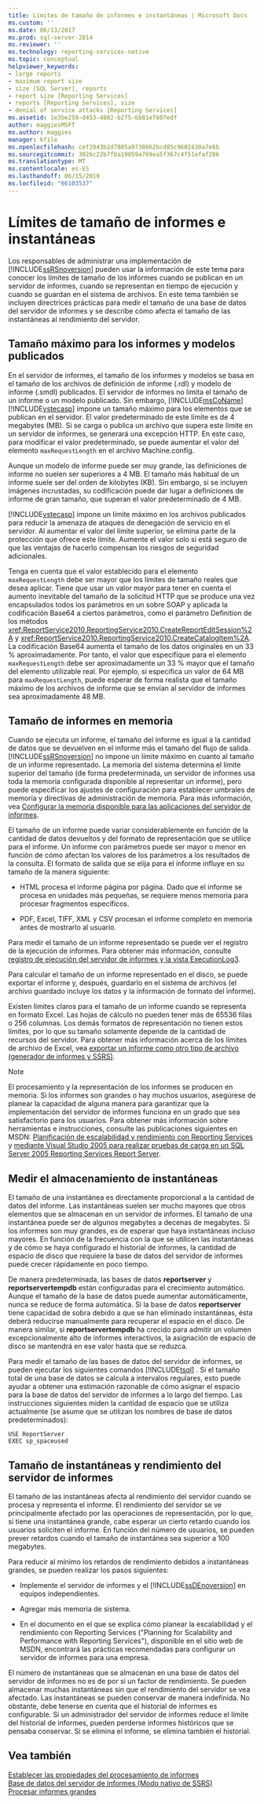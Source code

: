 ```yaml
---
title: Límites de tamaño de informes e instantáneas | Microsoft Docs
ms.custom: ''
ms.date: 06/13/2017
ms.prod: sql-server-2014
ms.reviewer: ''
ms.technology: reporting-services-native
ms.topic: conceptual
helpviewer_keywords:
- large reports
- maximum report size
- size [SQL Server], reports
- report size [Reporting Services]
- reports [Reporting Services], size
- denial of service attacks [Reporting Services]
ms.assetid: 1e3be259-d453-4802-b2f5-6b81ef607edf
author: maggiesMSFT
ms.author: maggies
manager: kfile
ms.openlocfilehash: cef2943b2d7805a9738662bcd85c9602430a7e6b
ms.sourcegitcommit: 3026c22b7fba19059a769ea5f367c4f51efaf286
ms.translationtype: MT
ms.contentlocale: es-ES
ms.lasthandoff: 06/15/2019
ms.locfileid: "66103537"
---
```

# <a name="report-and-snapshot-size-limits"></a>Límites de tamaño de informes e instantáneas
  Los responsables de administrar una implementación de [!INCLUDE[ssRSnoversion](../../includes/ssrsnoversion-md.md)] pueden usar la información de este tema para conocer los límites de tamaño de los informes cuando se publican en un servidor de informes, cuando se representan en tiempo de ejecución y cuando se guardan en el sistema de archivos. En este tema también se incluyen directrices prácticas para medir el tamaño de una base de datos del servidor de informes y se describe cómo afecta el tamaño de las instantáneas al rendimiento del servidor.  
  
## <a name="maximum-size-for-published-reports-and-models"></a>Tamaño máximo para los informes y modelos publicados  
 En el servidor de informes, el tamaño de los informes y modelos se basa en el tamaño de los archivos de definición de informe (.rdl) y modelo de informe (.smdl) publicados. El servidor de informes no limita el tamaño de un informe o un modelo publicado. Sin embargo, [!INCLUDE[msCoName](../../includes/msconame-md.md)] [!INCLUDE[vstecasp](../../includes/vstecasp-md.md)] impone un tamaño máximo para los elementos que se publican en el servidor. El valor predeterminado de este límite es de 4 megabytes (MB). Si se carga o publica un archivo que supera este límite en un servidor de informes, se generará una excepción HTTP. En este caso, para modificar el valor predeterminado, se puede aumentar el valor del elemento `maxRequestLength` en el archivo Machine.config.  
  
 Aunque un modelo de informe puede ser muy grande, las definiciones de informe no suelen ser superiores a 4 MB. El tamaño más habitual de un informe suele ser del orden de kilobytes (KB). Sin embargo, si se incluyen imágenes incrustadas, su codificación puede dar lugar a definiciones de informe de gran tamaño, que superan el valor predeterminado de 4 MB.  
  
 [!INCLUDE[vstecasp](../../includes/vstecasp-md.md)] impone un límite máximo en los archivos publicados para reducir la amenaza de ataques de denegación de servicio en el servidor. Al aumentar el valor del límite superior, se elimina parte de la protección que ofrece este límite. Aumente el valor solo si está seguro de que las ventajas de hacerlo compensan los riesgos de seguridad adicionales.  
  
 Tenga en cuenta que el valor establecido para el elemento `maxRequestLength` debe ser mayor que los límites de tamaño reales que desea aplicar. Tiene que usar un valor mayor para tener en cuenta el aumento inevitable del tamaño de la solicitud HTTP que se produce una vez encapsulados todos los parámetros en un sobre SOAP y aplicada la codificación Base64 a ciertos parámetros, como el parámetro Definition de los métodos <xref:ReportService2010.ReportingService2010.CreateReportEditSession%2A> y <xref:ReportService2010.ReportingService2010.CreateCatalogItem%2A>. La codificación Base64 aumenta el tamaño de los datos originales en un 33 % aproximadamente. Por tanto, el valor que especifique para el elemento `maxRequestLength` debe ser aproximadamente un 33 % mayor que el tamaño del elemento utilizable real. Por ejemplo, si especifica un valor de 64 MB para `maxRequestLength`, puede esperar de forma realista que el tamaño máximo de los archivos de informe que se envían al servidor de informes sea aproximadamente 48 MB.  
  
## <a name="report-size-in-memory"></a>Tamaño de informes en memoria  
 Cuando se ejecuta un informe, el tamaño del informe es igual a la cantidad de datos que se devuelven en el informe más el tamaño del flujo de salida. [!INCLUDE[ssRSnoversion](../../includes/ssrsnoversion-md.md)] no impone un límite máximo en cuanto al tamaño de un informe representado. La memoria del sistema determina el límite superior del tamaño (de forma predeterminada, un servidor de informes usa toda la memoria configurada disponible al representar un informe), pero puede especificar los ajustes de configuración para establecer umbrales de memoria y directivas de administración de memoria. Para más información, vea [Configurar la memoria disponible para las aplicaciones del servidor de informes](../report-server/configure-available-memory-for-report-server-applications.md).  
  
 El tamaño de un informe puede variar considerablemente en función de la cantidad de datos devueltos y del formato de representación que se utilice para el informe. Un informe con parámetros puede ser mayor o menor en función de cómo afectan los valores de los parámetros a los resultados de la consulta. El formato de salida que se elija para el informe influye en su tamaño de la manera siguiente:  
  
-   HTML procesa el informe página por página. Dado que el informe se procesa en unidades más pequeñas, se requiere menos memoria para procesar fragmentos específicos.  
  
-   PDF, Excel, TIFF, XML y CSV procesan el informe completo en memoria antes de mostrarlo al usuario.  
  
 Para medir el tamaño de un informe representado se puede ver el registro de la ejecución de informes. Para obtener más información, consulte [registro de ejecución del servidor de informes y la vista ExecutionLog3](report-server-executionlog-and-the-executionlog3-view.md).  
  
 Para calcular el tamaño de un informe representado en el disco, se puede exportar el informe y, después, guardarlo en el sistema de archivos (el archivo guardado incluye los datos y la información de formato del informe).  
  
 Existen límites claros para el tamaño de un informe cuando se representa en formato Excel. Las hojas de cálculo no pueden tener más de 65536 filas o 256 columnas. Los demás formatos de representación no tienen estos límites, por lo que su tamaño solamente depende de la cantidad de recursos del servidor. Para obtener más información acerca de los límites de archivo de Excel, vea [exportar un informe como otro tipo de archivo &#40;generador de informes y SSRS&#41;](../export-a-report-as-another-file-type-report-builder-and-ssrs.md).  
  
> [!NOTE]  
>  El procesamiento y la representación de los informes se producen en memoria. Si los informes son grandes o hay muchos usuarios, asegúrese de planear la capacidad de alguna manera para garantizar que la implementación del servidor de informes funciona en un grado que sea satisfactorio para los usuarios. Para obtener más información sobre herramientas e instrucciones, consulte las publicaciones siguientes en MSDN: [Planificación de escalabilidad y rendimiento con Reporting Services](http://spmarchitecture.com/ssrs-architecture/planning-for-scalability-and-performance-reporting-services-70744/) y [mediante Visual Studio 2005 para realizar pruebas de carga en un SQL Server 2005 Reporting Services Report Server](https://go.microsoft.com/fwlink/?LinkID=77519).  
  
## <a name="measuring-snapshot-storage"></a>Medir el almacenamiento de instantáneas  
 El tamaño de una instantánea es directamente proporcional a la cantidad de datos del informe. Las instantáneas suelen ser mucho mayores que otros elementos que se almacenan en un servidor de informes. El tamaño de una instantánea puede ser de algunos megabytes a decenas de megabytes. Si los informes son muy grandes, es de esperar que haya instantáneas incluso mayores. En función de la frecuencia con la que se utilicen las instantáneas y de cómo se haya configurado el historial de informes, la cantidad de espacio de disco que requiere la base de datos del servidor de informes puede crecer rápidamente en poco tiempo.  
  
 De manera predeterminada, las bases de datos **reportserver** y **reportservertempdb** están configuradas para el crecimiento automático. Aunque el tamaño de la base de datos puede aumentar automáticamente, nunca se reduce de forma automática. Si la base de datos **reportserver** tiene capacidad de sobra debido a que se han eliminado instantáneas, ésta deberá reducirse manualmente para recuperar el espacio en el disco. De manera similar, si **reportservertempdb** ha crecido para admitir un volumen excepcionalmente alto de informes interactivos, la asignación de espacio de disco se mantendrá en ese valor hasta que se reduzca.  
  
 Para medir el tamaño de las bases de datos del servidor de informes, se pueden ejecutar los siguientes comandos [!INCLUDE[tsql](../../includes/tsql-md.md)] . Si el tamaño total de una base de datos se calcula a intervalos regulares, esto puede ayudar a obtener una estimación razonable de cómo asignar el espacio para la base de datos del servidor de informes a lo largo del tiempo. Las instrucciones siguientes miden la cantidad de espacio que se utiliza actualmente (se asume que se utilizan los nombres de base de datos predeterminados):  
  
```  
USE ReportServer  
EXEC sp_spaceused  
```  
  
## <a name="snapshot-size-and-report-server-performance"></a>Tamaño de instantáneas y rendimiento del servidor de informes  
 El tamaño de las instantáneas afecta al rendimiento del servidor cuando se procesa y representa el informe. El rendimiento del servidor se ve principalmente afectado por las operaciones de representación, por lo que, si tiene una instantánea grande, cabe esperar un cierto retardo cuando los usuarios soliciten el informe. En función del número de usuarios, se pueden prever retardos cuando el tamaño de instantánea sea superior a 100 megabytes.  
  
 Para reducir al mínimo los retardos de rendimiento debidos a instantáneas grandes, se pueden realizar los pasos siguientes:  
  
-   Implemente el servidor de informes y el [!INCLUDE[ssDEnoversion](../../includes/ssdenoversion-md.md)] en equipos independientes.  
  
-   Agregar más memoria de sistema.  
  
-   En el documento en el que se explica cómo planear la escalabilidad y el rendimiento con Reporting Services ("Planning for Scalability and Performance with Reporting Services"), disponible en el sitio web de MSDN, encontrará las prácticas recomendadas para configurar un servidor de informes para una empresa.  
  
 El número de instantáneas que se almacenan en una base de datos del servidor de informes no es de por sí un factor de rendimiento. Se pueden almacenar muchas instantáneas sin que el rendimiento del servidor se vea afectado. Las instantáneas se pueden conservar de manera indefinida. No obstante, debe tenerse en cuenta que el historial de informes es configurable. Si un administrador del servidor de informes reduce el límite del historial de informes, pueden perderse informes históricos que se pensaba conservar. Si se elimina el informe, se elimina también el historial.  
  
## <a name="see-also"></a>Vea también  
 [Establecer las propiedades del procesamiento de informes](set-report-processing-properties.md)   
 [Base de datos del servidor de informes &#40;Modo nativo de SSRS&#41;](report-server-database-ssrs-native-mode.md)   
 [Procesar informes grandes](process-large-reports.md)  
  
  
